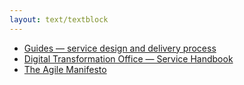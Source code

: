 ```yaml
---
layout: text/textblock
---
```


- [Guides — service design and delivery process](/service-design-delivery-process/)
- [Digital Transformation Office — Service Handbook](https://ausdto.github.io/service-handbook/)
- [The Agile Manifesto](http://www.agilemanifesto.org/)
